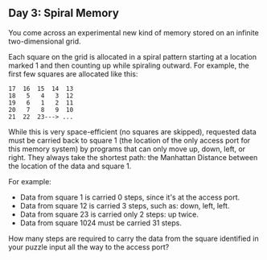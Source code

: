 ## Day 3: Spiral Memory ##

You come across an experimental new kind of memory stored on an infinite two-dimensional grid.

Each square on the grid is allocated in a spiral pattern starting at a location marked 1 and then 
counting up while spiraling outward. For example, the first few squares are allocated like this:

```
17  16  15  14  13
18   5   4   3  12
19   6   1   2  11
20   7   8   9  10
21  22  23---> ...
```

While this is very space-efficient (no squares are skipped), requested data must be carried back to 
square 1 (the location of the only access port for this memory system) by programs that can only 
move up, down, left, or right. They always take the shortest path: the Manhattan Distance between 
the location of the data and square 1.

For example:

* Data from square 1 is carried 0 steps, since it's at the access port.
* Data from square 12 is carried 3 steps, such as: down, left, left.
* Data from square 23 is carried only 2 steps: up twice.
* Data from square 1024 must be carried 31 steps.

How many steps are required to carry the data from the square identified in your puzzle input all 
the way to the access port?